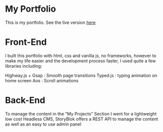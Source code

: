 # My Portfolio
This is my portfolio. See the live version [here](https://louayoudi.netlify.app/)

# Front-End
I built this portfolio with html, css and vanilla js, no frameworks, however to make my life easier and the development process faster, I used quite a few libraries including:

Highway.js + Gsap : Smooth page transitions
Typed.js : typing animation on home screen
Aos : Scroll animations

# Back-End
To manage the content in the "My Projects" Section I went for a lightweight low cost Headless CMS, StoryBlok offers a REST API to manage the content as well as an easy to use admin panel
